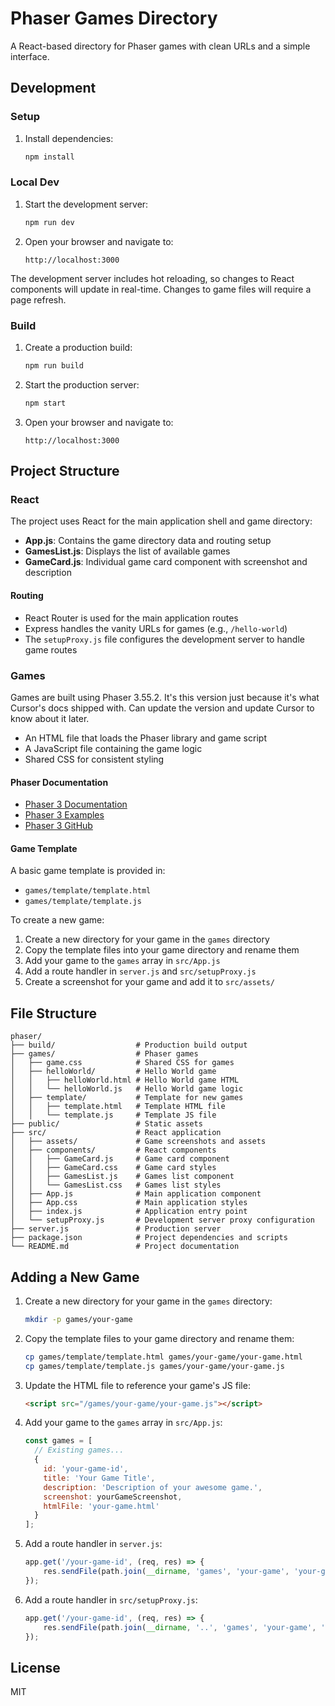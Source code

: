 # Phaser Games Directory

A React-based directory for Phaser games with clean URLs and a simple interface.

## Development

### Setup

1. Install dependencies:
   ```bash
   npm install
   ```

### Local Dev

1. Start the development server:
   ```bash
   npm run dev
   ```

2. Open your browser and navigate to:
   ```
   http://localhost:3000
   ```

The development server includes hot reloading, so changes to React components will update in real-time. Changes to game files will require a page refresh.

### Build

1. Create a production build:
   ```bash
   npm run build
   ```

2. Start the production server:
   ```bash
   npm start
   ```

3. Open your browser and navigate to:
   ```
   http://localhost:3000
   ```

## Project Structure

### React

The project uses React for the main application shell and game directory:

- **App.js**: Contains the game directory data and routing setup
- **GamesList.js**: Displays the list of available games
- **GameCard.js**: Individual game card component with screenshot and description

#### Routing

- React Router is used for the main application routes
- Express handles the vanity URLs for games (e.g., `/hello-world`)
- The `setupProxy.js` file configures the development server to handle game routes

### Games

Games are built using Phaser 3.55.2. It's this version just because it's what Cursor's docs shipped with. Can update the version and update Cursor to know about it later.

- An HTML file that loads the Phaser library and game script
- A JavaScript file containing the game logic
- Shared CSS for consistent styling

#### Phaser Documentation

- [Phaser 3 Documentation](https://photonstorm.github.io/phaser3-docs/)
- [Phaser 3 Examples](https://phaser.io/examples)
- [Phaser 3 GitHub](https://github.com/photonstorm/phaser)

#### Game Template

A basic game template is provided in:
- `games/template/template.html`
- `games/template/template.js`

To create a new game:

1. Create a new directory for your game in the `games` directory
2. Copy the template files into your game directory and rename them
3. Add your game to the `games` array in `src/App.js`
4. Add a route handler in `server.js` and `src/setupProxy.js`
5. Create a screenshot for your game and add it to `src/assets/`

## File Structure

```
phaser/
├── build/                  # Production build output
├── games/                  # Phaser games
│   ├── game.css            # Shared CSS for games
│   ├── helloWorld/         # Hello World game
│   │   ├── helloWorld.html # Hello World game HTML
│   │   └── helloWorld.js   # Hello World game logic
│   ├── template/           # Template for new games
│   │   ├── template.html   # Template HTML file
│   │   └── template.js     # Template JS file
├── public/                 # Static assets
├── src/                    # React application
│   ├── assets/             # Game screenshots and assets
│   ├── components/         # React components
│   │   ├── GameCard.js     # Game card component
│   │   ├── GameCard.css    # Game card styles
│   │   ├── GamesList.js    # Games list component
│   │   └── GamesList.css   # Games list styles
│   ├── App.js              # Main application component
│   ├── App.css             # Main application styles
│   ├── index.js            # Application entry point
│   └── setupProxy.js       # Development server proxy configuration
├── server.js               # Production server
├── package.json            # Project dependencies and scripts
└── README.md               # Project documentation
```

## Adding a New Game

1. Create a new directory for your game in the `games` directory:
   ```bash
   mkdir -p games/your-game
   ```

2. Copy the template files to your game directory and rename them:
   ```bash
   cp games/template/template.html games/your-game/your-game.html
   cp games/template/template.js games/your-game/your-game.js
   ```

3. Update the HTML file to reference your game's JS file:
   ```html
   <script src="/games/your-game/your-game.js"></script>
   ```

4. Add your game to the `games` array in `src/App.js`:
   ```javascript
   const games = [
     // Existing games...
     {
       id: 'your-game-id',
       title: 'Your Game Title',
       description: 'Description of your awesome game.',
       screenshot: yourGameScreenshot,
       htmlFile: 'your-game.html'
     }
   ];
   ```

5. Add a route handler in `server.js`:
   ```javascript
   app.get('/your-game-id', (req, res) => {
       res.sendFile(path.join(__dirname, 'games', 'your-game', 'your-game.html'));
   });
   ```

6. Add a route handler in `src/setupProxy.js`:
   ```javascript
   app.get('/your-game-id', (req, res) => {
       res.sendFile(path.join(__dirname, '..', 'games', 'your-game', 'your-game.html'));
   });
   ```

## License

MIT
